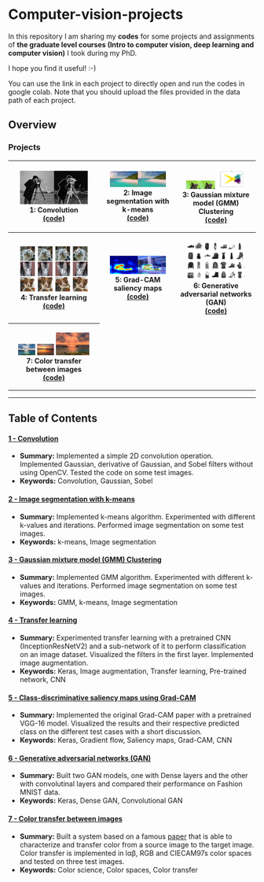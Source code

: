 # Computer-vision-projects

In this repository I am sharing my **codes** for some projects and assignments of **the graduate level courses (Intro to computer vision, deep learning and computer vision)** I took during my PhD.

I hope you find it useful! :-)

You can use the link in each project to directly open and run the codes in google colab. Note that you should upload the files provided in the data path of each project. 

## Overview

### Projects

<table style="width:100%">
  <tr>
    <th>
      <p align="center">
           <a> <img src="./Convolution/img/sobel.png" alt="Overview" width="80%" height="80%"></a>
           <br>1: Convolution
           <br><a href="./Convolution" name="convolution_code">(code)</a>
      </p>
    </th>
        <th><p align="center">
           <a><img src="./Image%20segmentation%20with%20k-means/img/segmented_image.png" alt="Overview" width="80%" height="80%"></a>
           <br>2: Image segmentation with k-means
           <br><a href="./Image%20segmentation%20with%20k-means/" name="kmeans_code">(code)</a>
        </p>
    </th>
      </th>
        <th><p align="center">
            <img src="./GMM/img/segmented_image_gmm.png" alt="Overview" width="40%">
            <img src="./GMM/img/gmm_anim.gif" alt="Overview" width="40%">
           <br> 3: Gaussian mixture model (GMM) Clustering
           <br><a href="./GMM/" name="GMM_code">(code)</a>
        </p>
    </th>
  </tr>
  <tr>
    <th>
      <p align="center">
           <a> <img src="./Transfer%20learning/img/transfer_image.JPG" alt="Overview" width="80%" height="80%"></a>
           <br>4: Transfer learning
           <br><a href="./Transfer%20learning" name="transfer_code">(code)</a>
      </p>
    </th>    
  <th>
      <p align="center">
           <a> <img src="./Grad-CAM%20saliency%20maps/img/gradcam_output.png" alt="Overview" width="80%" height="80%"></a>
           <br>5: Grad-CAM saliency maps
           <br><a href="./Grad-CAM%20saliency%20maps" name="gradcam_code">(code)</a>
      </p>
    </th>    
    <th>
      <p align="center">
           <a> <img src="./Generative%20adversarial%20networks/img/cnngan.JPG" alt="Overview" width="80%" height="80%"></a>
           <br>6: Generative adversarial networks (GAN)
           <br><a href="./Generative%20adversarial%20networks" name="gan_code">(code)</a>
      </p>
    </th>    
  </tr>
  <th>
      <p align="center">
           <a> <img src="./Color%20transfer%20between%20images/data/source3.png" alt="Overview" width="20%" height="80%"></a>
           <a> <img src="./Color%20transfer%20between%20images/data/target3.png" alt="Overview" width="20%" height="80%"></a>
           <a> <img src="./Color%20transfer%20between%20images/img/result3_LAB.png" alt="Overview" width="40%" height="80%"></a>
           <br>7: Color transfer between images
           <br><a href="./Color%20transfer%20between%20images" name="colorTransfer_code">(code)</a>
      </p>
    </th>  
  
  <tr>
    </tr>
 
  
</table>

--- 
## Table of Contents

#### [1 - Convolution](Convolution)
 - **Summary:** Implemented a simple 2D convolution operation. Implemented Gaussian, derivative of Gaussian, and Sobel filters without using OpenCV. Tested the code on some test images. 
 - **Keywords:** Convolution, Gaussian, Sobel
 
#### [2 - Image segmentation with k-means](Image%20segmentation%20with%20k-means)
 - **Summary:** Implemented k-means algorithm. Experimented with different k-values and iterations. Performed image segmentation on some test images.
 - **Keywords:** k-means, Image segmentation 

#### [3 - Gaussian mixture model (GMM) Clustering](GMM)
 - **Summary:** Implemented GMM algorithm. Experimented with different k-values and iterations. Performed image segmentation on some test images.
 - **Keywords:**  GMM, k-means, Image segmentation 

#### [4 - Transfer learning](Transfer%20learning)
 - **Summary:** Experimented transfer learning with a pretrained CNN (InceptionResNetV2) and a sub-network of it to perform classification on an image dataset. Visualized the filters in the first layer. Implemented image augmentation.
 - **Keywords:**  Keras, Image augmentation, Transfer learning, Pre-trained network, CNN

#### [5 - Class-discriminative saliency maps using Grad-CAM](Grad-CAM%20saliency%20maps)
 - **Summary:** Implemented the original Grad-CAM paper with a pretrained VGG-16 model. Visualized the results and their respective predicted class on the different test cases with a short discussion. 
 - **Keywords:**  Keras, Gradient flow, Saliency maps, Grad-CAM, CNN
 
 #### [6 - Generative adversarial networks (GAN)](Generative%20adversarial%20networks)
 - **Summary:** Built two GAN models, one with Dense layers and the other with convolutinal layers and compared their performance on Fashion MNIST data. 
 - **Keywords:**  Keras, Dense GAN, Convolutional GAN

 #### [7 - Color transfer between images](Color%20transfer%20between%20images)
 - **Summary:** Built a system based on a famous [paper](https://ieeexplore.ieee.org/abstract/document/946629?casa_token=FLyBjCx_u_wAAAAA:BO-HyyaBH6vwkz7ihawIowcgElHRGECg-DJ_ec1rE2ElH-DzGDhPRBaT5GuFJbHBXNPswMuAuQ) that is able to characterize and transfer color from a source image to the target image. Color transfer is implemented in lαβ, RGB and CIECAM97s color spaces and tested on three test images.
 - **Keywords:**  Color science, Color spaces, Color transfer

